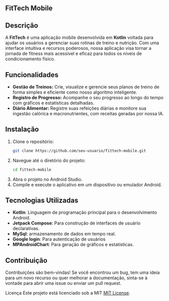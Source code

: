 ## FitTech Mobile

## Descrição
A **FitTech** é uma aplicação mobile desenvolvida em **Kotlin** voltada para ajudar os usuários a gerenciar suas rotinas de treino e nutrição. Com uma interface intuitiva e recursos poderosos, nossa aplicação visa tornar a jornada de fitness mais acessível e eficaz para todos os níveis de condicionamento físico.

## Funcionalidades
- **Gestão de Treinos:** Crie, visualize e gerencie seus planos de treino de forma simples e eficiente como nosso algoritmo inteligente.
- **Registro de Progresso:** Acompanhe o seu progresso ao longo do tempo com gráficos e estatísticas detalhadas.
- **Diário Alimentar:** Registre suas refeições diárias e monitore sua ingestão calórica e macronutrientes, com receitas geradas por nossa IA.

## Instalação
1. Clone o repositório:
   ```bash
   git clone https://github.com/seu-usuario/fittech-mobile.git
   ```
2. Navegue até o diretório do projeto:
   ```bash
   cd fittech-mobile
   ```
3. Abra o projeto no Android Studio.
4. Compile e execute o aplicativo em um dispositivo ou emulador Android.

## Tecnologias Utilizadas
- **Kotlin**: Linguagem de programação principal para o desenvolvimento Android.
- **Jetpack Compose**: Para construção de interfaces de usuário declarativas.
- **MySql**:  armazenamento de dados em tempo real.
- **Google login**: Para autenticação de usuários
- **MPAndroidChart**: Para geração de gráficos e estatísticas.

## Contribuição
Contribuições são bem-vindas! Se você encontrou um bug, tem uma ideia para um novo recurso ou quer melhorar a documentação, sinta-se à vontade para abrir uma issue ou enviar um pull request.

Licença
Este projeto está licenciado sob a MIT [MIT License](https://opensource.org/licenses/MIT).